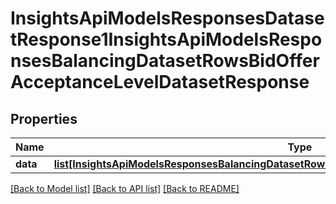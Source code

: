 # InsightsApiModelsResponsesDatasetResponse1InsightsApiModelsResponsesBalancingDatasetRowsBidOfferAcceptanceLevelDatasetResponse

## Properties
Name | Type | Description | Notes
------------ | ------------- | ------------- | -------------
**data** | [**list[InsightsApiModelsResponsesBalancingDatasetRowsBidOfferAcceptanceLevelDatasetResponse]**](InsightsApiModelsResponsesBalancingDatasetRowsBidOfferAcceptanceLevelDatasetResponse.md) |  | [optional] 

[[Back to Model list]](../README.md#documentation-for-models) [[Back to API list]](../README.md#documentation-for-api-endpoints) [[Back to README]](../README.md)

